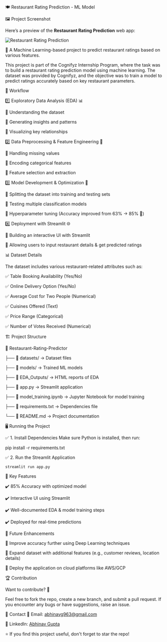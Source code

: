 🍽️ Restaurant Rating Prediction - ML Model


🖼️ Project Screenshot 



Here’s a preview of the **Restaurant Rating Prediction** web app:  



![Restaurant Rating Prediction](screeshot.jpg)




📌 A Machine Learning-based project to predict restaurant ratings based on various features.


This project is part of the Cognifyz Internship Program, where the task was to build a restaurant rating prediction model using machine learning. The dataset was provided by Cognifyz, and the objective was to train a model to predict ratings accurately based on key restaurant parameters.

🚀 Workflow


1️⃣ Exploratory Data Analysis (EDA) 📊


🔹 Understanding the dataset


🔹 Generating insights and patterns


🔹 Visualizing key relationships



2️⃣ Data Preprocessing & Feature Engineering 🔧


🔹 Handling missing values


🔹 Encoding categorical features


🔹 Feature selection and extraction



3️⃣ Model Development & Optimization 🤖


🔹 Splitting the dataset into training and testing sets


🔹 Testing multiple classification models


🔹 Hyperparameter tuning (Accuracy improved from 63% → 85% 🚀)



4️⃣ Deployment with Streamlit 🌐


🔹 Building an interactive UI with Streamlit


🔹 Allowing users to input restaurant details & get predicted ratings



📊 Dataset Details


The dataset includes various restaurant-related attributes such as:


✅ Table Booking Availability (Yes/No)


✅ Online Delivery Option (Yes/No)


✅ Average Cost for Two People (Numerical)


✅ Cuisines Offered (Text)


✅ Price Range (Categorical)


✅ Number of Votes Received (Numerical)





🏗️ Project Structure


📂 Restaurant-Rating-Predictor


├── 📂 datasets/ → Dataset files


├── 📂 models/ → Trained ML models


├── 📂 EDA_Outputs/ → HTML reports of EDA


├── 📜 app.py → Streamlit application


├── 📜 model_training.ipynb → Jupyter Notebook for model training


├── 📜 requirements.txt → Dependencies file


└── 📜 README.md → Project documentation






🖥️ Running the Project

✅ 1. Install Dependencies
Make sure Python is installed, then run:


pip install -r requirements.txt



✅ 2. Run the Streamlit Application


    streamlit run app.py




    
📌 Key Features


✔️ 85% Accuracy with optimized model


✔️ Interactive UI using Streamlit


✔️ Well-documented EDA & model training steps


✔️ Deployed for real-time predictions





🔮 Future Enhancements


🚀 Improve accuracy further using Deep Learning techniques


🚀 Expand dataset with additional features (e.g., customer reviews, location details)


🚀 Deploy the application on cloud platforms like AWS/GCP





🏆 Contribution


Want to contribute? 🤝


Feel free to fork the repo, create a new branch, and submit a pull request. If you encounter any bugs or have suggestions, raise an issue.



📢 Contact
📩 Email: abhinavg963@gmail.com


🔗 LinkedIn: [Abhinav Gupta](https://www.linkedin.com/in/abhinav-gupta-34a1b2349)

⭐ If you find this project useful, don't forget to star the repo!

